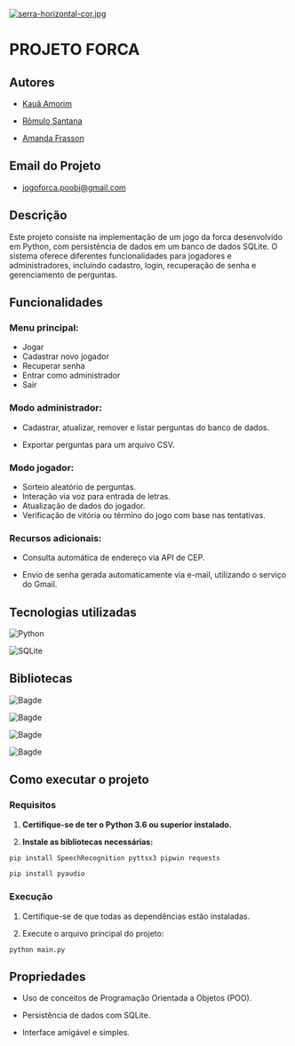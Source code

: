 [![serra-horizontal-cor.jpg](https://i.postimg.cc/FK9R13nG/serra-horizontal-cor.jpg)](https://postimg.cc/cvbZbgW8)

# PROJETO FORCA

## Autores

- [Kauã Amorim](https://github.com/Kauanqualquercoisa)

- [Rômulo Santana](https://github.com/romulossant)

- [Amanda Frasson](https://github.com/amanda-frasson)

## Email do Projeto

- jogoforca.poobj@gmail.com

## Descrição

Este projeto consiste na implementação de um jogo da forca desenvolvido em Python, com persistência de dados em um banco de dados SQLite. O sistema oferece diferentes funcionalidades para jogadores e administradores, incluindo cadastro, login, recuperação de senha e gerenciamento de perguntas.

## Funcionalidades

### **Menu principal:**

- Jogar
- Cadastrar novo jogador
- Recuperar senha
- Entrar como administrador
- Sair

### **Modo administrador:**

- Cadastrar, atualizar, remover e listar perguntas do banco de dados.

- Exportar perguntas para um arquivo CSV.

### **Modo jogador:**

- Sorteio aleatório de perguntas.
- Interação via voz para entrada de letras.
- Atualização de dados do jogador.
- Verificação de vitória ou término do jogo com base nas tentativas.

### **Recursos adicionais:**

- Consulta automática de endereço via API de CEP.

- Envio de senha gerada automaticamente via e-mail, utilizando o serviço do Gmail.

## Tecnologias utilizadas

![Python](https://img.shields.io/badge/python-3670A0?style=for-the-badge&logo=python&logoColor=ffdd54)

![SQLite](https://img.shields.io/badge/SQLite-000?style=for-the-badge&logo=sqlite&logoColor=07405E)

## Bibliotecas

![Bagde](https://img.shields.io/badge/SpeechRecognition-para%20entrada%20de%20voz-purple)

![Bagde](https://img.shields.io/badge/Pyttsx3-para%20sintese%20de%20voz-purple)

![Bagde](https://img.shields.io/badge/Requests-para%20consumo%20da%20API%20de%20CEP-purple)

![Bagde](https://img.shields.io/badge/Smtplib-para%20envio%20de%20emails-purple)

## Como executar o projeto

### Requisitos

1.  **Certifique-se de ter o Python 3.6 ou superior instalado.**

2.  **Instale as bibliotecas necessárias:**

```bash
pip install SpeechRecognition pyttsx3 pipwin requests

pip install pyaudio
```

### Execução

1. Certifique-se de que todas as dependências estão instaladas.

2. Execute o arquivo principal do projeto:

```
python main.py
```

## Propriedades

- Uso de conceitos de Programação Orientada a Objetos (POO).

- Persistência de dados com SQLite.

- Interface amigável e simples.
